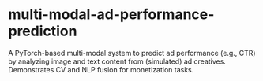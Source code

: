 # multi-modal-ad-performance-prediction
A PyTorch-based multi-modal system to predict ad performance (e.g., CTR) by analyzing image and text content from (simulated) ad creatives. Demonstrates CV and NLP fusion for monetization tasks.
